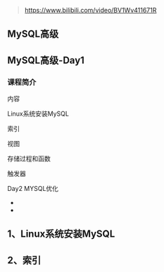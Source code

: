 > https://www.bilibili.com/video/BV1Wv411671R

## MySQL高级

## MySQL高级-Day1 

### 课程简介

内容

Linux系统安装MySQL

索引

视图

存储过程和函数

触发器

Day2 MYSQL优化

- 
- 

## 1、Linux系统安装MySQL



## 2、索引